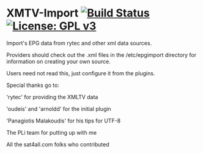 XMTV-Import [![Build Status](https://travis-ci.org/OpenVisionE2/XMLTV-Import.svg?branch=master)](https://travis-ci.org/OpenVisionE2/XMLTV-Import) [![License: GPL v3](https://img.shields.io/badge/License-GPLv2-blue.svg)](https://www.gnu.org/licenses/gpl-2.0)
===========

Import's EPG data from rytec and other xml data sources.

Providers should check out the .xml files in the /etc/epgimport directory for information on creating your own source.

Users need not read this, just configure it from the plugins.

Special thanks go to:

'rytec' for providing the XMLTV data

'oudeis' and 'arnoldd' for the initial plugin

'Panagiotis Malakoudis' for his tips for UTF-8

The PLi team for putting up with me

All the sat4all.com folks who contributed
